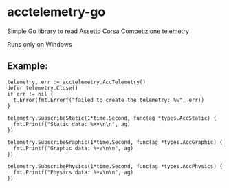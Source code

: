 # acctelemetry-go
Simple Go library to read Assetto Corsa Competizione telemetry

Runs only on Windows

## Example:
```
telemetry, err := acctelemetry.AccTelemetry()
defer telemetry.Close()
if err != nil {
  t.Error(fmt.Errorf("failed to create the telemetry: %w", err))
}

telemetry.SubscribeStatic(1*time.Second, func(ag *types.AccStatic) {
  fmt.Printf("Static data: %+v\n\n", ag)
})

telemetry.SubscribeGraphic(1*time.Second, func(ag *types.AccGraphic) {
  fmt.Printf("Graphic data: %+v\n\n", ag)
})

telemetry.SubscribePhysics(1*time.Second, func(ag *types.AccPhysics) {
  fmt.Printf("Physics data: %+v\n\n", ag)
})
```
